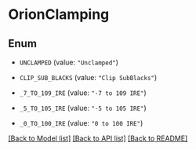 # OrionClamping

## Enum


* `UNCLAMPED` (value: `"Unclamped"`)

* `CLIP_SUB_BLACKS` (value: `"Clip SubBlacks"`)

* `_7_TO_109_IRE` (value: `"-7 to 109 IRE"`)

* `_5_TO_105_IRE` (value: `"-5 to 105 IRE"`)

* `_0_TO_100_IRE` (value: `"0 to 100 IRE"`)


[[Back to Model list]](../README.md#documentation-for-models) [[Back to API list]](../README.md#documentation-for-api-endpoints) [[Back to README]](../README.md)


